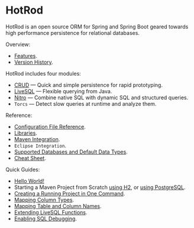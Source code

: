 # HotRod

HotRod is an open source ORM for Spring and Spring Boot geared towards high performance persistence for relational databases.



Overview:
- [Features](./features.md).
- [Version History](./version-history.md).

HotRod includes four modules:
- [CRUD](crud/crud.md) &mdash; Quick and simple persistence for rapid prototyping.
- [LiveSQL](livesql/livesql.md) &mdash; Flexible querying from Java.
- [Nitro](nitro/nitro.md) &mdash; Combine native SQL with dynamic SQL and structured queries.
- `Torcs` &mdash; Detect slow queries at runtime and analyze them.

Reference:
- [Configuration File Reference](config/configuration-file-structure.md).
- [Libraries](config/libraries.md).
- [Maven Integration](maven/maven.md).
- `Eclipse Integration`.
- [Supported Databases and Default Data Types](config/supported-databases.md).
- [Cheat Sheet](./cheat-sheet.md).

Quick Guides:
- [Hello World!](./guides/hello-world.md)
- Starting a Maven Project from Scratch [using H2](guides/starting-a-maven-project-from-scratch-with-h2.md), or [using PostgreSQL](guides/starting-a-maven-project-from-scratch-with-postgresql.md).
- [Creating a Running Project in One Command](maven/maven-arquetype.md).
- [Mapping Column Types](guides/mapping-column-types.md).
- [Mapping Table and Column Names](guides/mapping-table-and-column-names.md).
- [Extending LiveSQL Functions](livesql/extending-livesql-functions.md).
- [Enabling SQL Debugging](./guides/enabling-sql-debugging.md).

